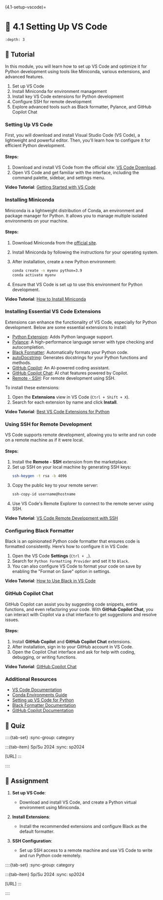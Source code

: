 
(4.1-setup-vscode)=
# 🧩 4.1 Setting Up VS Code

```{contents}
:depth: 3
```

## 🔰 Tutorial

In this module, you will learn how to set up VS Code and optimize it for Python development using tools like Miniconda, various extensions, and advanced features.

1. Set up VS Code
2. Install Miniconda for environment management
3. Install key VS Code extensions for Python development
4. Configure SSH for remote development
5. Explore advanced tools such as Black formatter, Pylance, and GitHub Copilot Chat

### Setting Up VS Code

First, you will download and install Visual Studio Code (VS Code), a lightweight and powerful editor. Then, you'll learn how to configure it for efficient Python development.

#### Steps:

1. Download and install VS Code from the official site: [VS Code Download](https://code.visualstudio.com/).
2. Open VS Code and get familiar with the interface, including the command palette, sidebar, and settings menu.

**Video Tutorial**: [Getting Started with VS Code](https://www.youtube.com/watch?v=VqCgcpAypFQ)

### Installing Miniconda

Miniconda is a lightweight distribution of Conda, an environment and package manager for Python. It allows you to manage multiple isolated environments on your machine.

#### Steps:

1. Download Miniconda from the [official site](https://docs.conda.io/en/latest/miniconda.html).
2. Install Miniconda by following the instructions for your operating system.
3. After installation, create a new Python environment:
   ```bash
   conda create -n myenv python=3.9
   conda activate myenv
   ```

4. Ensure that VS Code is set up to use this environment for Python development.

**Video Tutorial**: [How to Install Miniconda](https://www.youtube.com/watch?v=oHHbsMfyNR4&pp=ygUYSG93IHRvIEluc3RhbGwgTWluaWNvbmRh)

### Installing Essential VS Code Extensions

Extensions can enhance the functionality of VS Code, especially for Python development. Below are some essential extensions to install:

- [Python Extension](https://marketplace.visualstudio.com/items?itemName=ms-python.python): Adds Python language support.
- [Pylance](https://marketplace.visualstudio.com/items?itemName=ms-python.vscode-pylance): A high-performance language server with type checking and autocompletion.
- [Black Formatter](https://marketplace.visualstudio.com/items?itemName=ms-python.black-formatter): Automatically formats your Python code.
- [autoDocstring](https://marketplace.visualstudio.com/items?itemName=njpwerner.autodocstring): Generates docstrings for your Python functions and methods.
- [GitHub Copilot](https://marketplace.visualstudio.com/items?itemName=GitHub.copilot): An AI-powered coding assistant.
- [GitHub Copilot Chat](https://marketplace.visualstudio.com/items?itemName=GitHub.copilot-chat): AI chat features powered by Copilot.
- [Remote - SSH](https://marketplace.visualstudio.com/items?itemName=ms-vscode-remote.remote-ssh): For remote development using SSH.

To install these extensions:
1. Open the **Extensions** view in VS Code (`Ctrl + Shift + X`).
2. Search for each extension by name and click **Install**.

**Video Tutorial**: [Best VS Code Extensions for Python](https://www.youtube.com/watch?v=fj2tuTIcUys&pp=ygUiQmVzdCBWUyBDb2RlIEV4dGVuc2lvbnMgZm9yIFB5dGhvbg%3D%3D)

### Using SSH for Remote Development

VS Code supports remote development, allowing you to write and run code on a remote machine as if it were local.

#### Steps:

1. Install the **Remote - SSH** extension from the marketplace.
2. Set up SSH on your local machine by generating SSH keys:
   ```bash
   ssh-keygen -t rsa -b 4096
   ```
3. Copy the public key to your remote server:
   ```bash
   ssh-copy-id username@hostname
   ```
4. Use VS Code's Remote Explorer to connect to the remote server using SSH.

**Video Tutorial**: [VS Code Remote Development with SSH](https://www.youtube.com/watch?v=miyD4c1dnTU&pp=ygUjVlMgQ29kZSBSZW1vdGUgRGV2ZWxvcG1lbnQgd2l0aCBTU0g%3D)

### Configuring Black Formatter

Black is an opinionated Python code formatter that ensures code is formatted consistently. Here’s how to configure it in VS Code:

1. Open the VS Code **Settings** (`Ctrl + ,`).
2. Search for `Python Formatting Provider` and set it to `Black`.
3. You can also configure VS Code to format your code on save by enabling the "Format on Save" option in settings.

**Video Tutorial**: [How to Use Black in VS Code](https://www.youtube.com/watch?v=esZLCuWs_2Y)

### GitHub Copilot Chat

GitHub Copilot can assist you by suggesting code snippets, entire functions, and even refactoring your code. With **GitHub Copilot Chat**, you can interact with Copilot via a chat interface to get suggestions and resolve issues.

#### Steps:

1. Install **GitHub Copilot** and **GitHub Copilot Chat** extensions.
2. After installation, sign in to your GitHub account in VS Code.
3. Open the Copilot Chat interface and ask for help with coding, debugging, or writing functions.

**Video Tutorial**: [GitHub Copilot Chat](https://www.youtube.com/watch?v=a2DDYMEPwbE&pp=ygUTR2l0SHViIENvcGlsb3QgQ2hhdA%3D%3D)

### Additional Resources

- [VS Code Documentation](https://code.visualstudio.com/docs)
- [Conda Environments Guide](https://docs.conda.io/projects/conda/en/latest/user-guide/tasks/manage-environments.html)
- [Setting up VS Code for Python](https://code.visualstudio.com/docs/python/python-tutorial)
- [Black Formatter Documentation](https://black.readthedocs.io/en/stable/)
- [GitHub Copilot Documentation](https://docs.github.com/en/copilot)

## 🚀 Quiz

::::{tab-set}
:sync-group: category

:::{tab-item} Sp/Su 2024
:sync: sp2024

[URL]
:::

::::

## 📄 Assignment

1. **Set up VS Code**:
   - Download and install VS Code, and create a Python virtual environment using Miniconda.

2. **Install Extensions**:
   - Install the recommended extensions and configure Black as the default formatter.

3. **SSH Configuration**:
   - Set up SSH access to a remote machine and use VS Code to write and run Python code remotely.

::::{tab-set}
:sync-group: category

:::{tab-item} Sp/Su 2024
:sync: sp2024

[URL]
:::

::::
